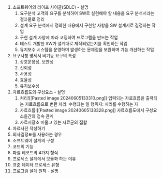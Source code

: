 1. 소프트웨어의 라이프 사이클(SDLC) - 설명
	1. 요구분석
	   고객의 요구를 분석하여 SW로 실현해야 할 내용을 요구 분석서라는 결과물로 정리
	2. 설계
	   요구 분석에서 정의한 내용에서 구현할 사항을 SW 설계서로 결정하는 작업
	3. 구현
	   설계 사양에 따라 코딩하여 프로그램을 만드는 작업
	4. 테스트
	   개발한 SW가 설계대로 제작되었는지를 확인하는 작업
	5. 유지보수
	   시스템을 운영하며 발생하는 문제점을 보완하며 기능 개선하는 작업
2. 요구사항 명세서 비기능 요구의 특성
	1. 상호운용성, 보안성
	2. 신뢰성
	3. 사용성
	4. 효율성
	5. 유지보수성
3. 자료흐름도의 구성요소 - 설명
	1. 처리![[Pasted image 20240605133310.png]]
	   입력되는 자료흐름을 출력되는 자료흐름으로 변환
	   처리: 수행되는 일
	   행위자: 처리를 수행하는 자
	2. 자료흐름![[Pasted image 20240605133328.png]]
	   자료흐름도에서 구성요소들간의 접속 관계
	3. 자료저장소
	   머물고 있는 자료군의 집합
1. 자료사전 작성하기
2. 의사결정표를 사용하는 경우
3. 소프트웨어 설계의 구성
4. 코드의 기능
5. 파일 레코드의 4가지 형식
6. 프로세스 설계에서 모듈화 하는 이유
7. 표준 데이터 프로세스 유형
8. 프로그램 설계 원칙 - 설명